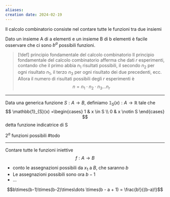 ```yaml
---
aliases: 
creation date: 2024-02-19
---
```

Il calcolo combinatorio consiste nel contare tutte le funzioni tra due insiemi

Dato un insieme A di a elementi e un insieme B di b elementi è facile osservare che ci sono $b^a$ possibili funzioni.


>[!def] principio fondamentale del calcolo combinatorio
>Il principio fondamentale del calcolo combinatorio afferma che dati $r$ esperimenti, contando che il primo abbia $n_{1}$ risultati possibili, il secondo $n_{2}$ per ogni risultato $n_{1}$, il terzo $n_{3}$ per ogni risultato dei due precedenti, ecc. Allora il numero di risultati possibili degli $r$ esperimenti è
>$$ n = n_{1} \cdot n_{2} \cdot n_{3} \dots n_{r}  $$

---

Data una generica funzione $S : A \to B$, definiamo $\mathbb{1}_{S}(x) : A \to \mathbb{R}$ tale che
$$ \mathbb{1}_{S}(x) =\begin{cases}
1 & x \in S \\
0 & x \notin S
\end{cases} $$
detta funzione indicatrice di S

$2^a$ funzioni possibili #todo 

---

Contare tutte le funzioni iniettive
$$f : A \to B$$
- conto le assegnazioni possibili da $x_{1}$ a $B$, che saranno $b$
- Le assegnazioni possibili sono ora $b - 1$
- ...

$$b\times(b-1)\times(b-2)\times\dots \times(b - a + 1) = \frac{b!}{(b-a)!}$$

